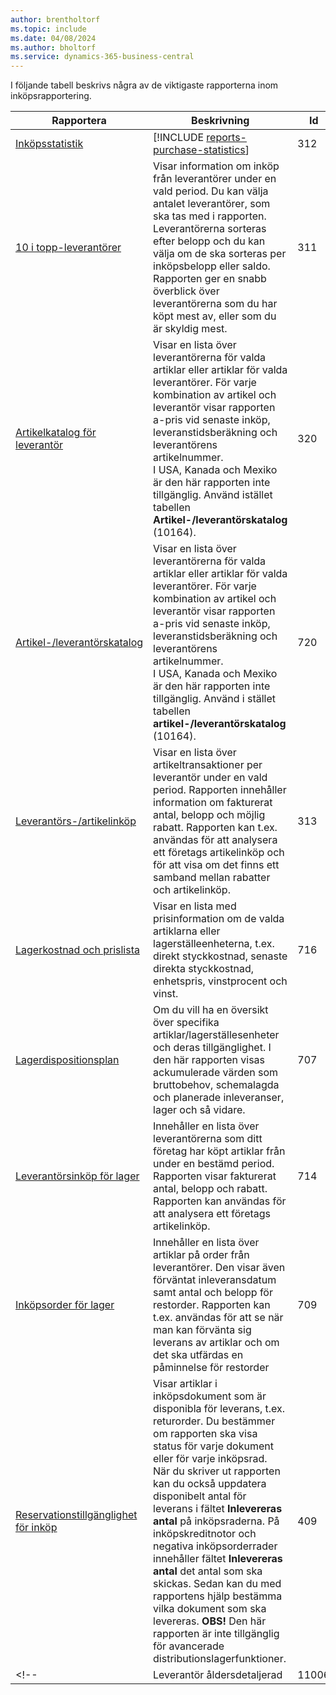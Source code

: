 ```yaml
---
author: brentholtorf
ms.topic: include
ms.date: 04/08/2024
ms.author: bholtorf
ms.service: dynamics-365-business-central
---
```


I följande tabell beskrivs några av de viktigaste rapporterna inom inköpsrapportering.



| Rapportera | Beskrivning | Id | 
|---------|---------|---------|
|[Inköpsstatistik](https://businesscentral.dynamics.com?report=312)|[!INCLUDE [reports-purchase-statistics](reports-purchase-statistics.md)]|312|
|[10 i topp-leverantörer](https://businesscentral.dynamics.com?report=311)|Visar information om inköp från leverantörer under en vald period. Du kan välja antalet leverantörer, som ska tas med i rapporten.<br>Leverantörerna sorteras efter belopp och du kan välja om de ska sorteras per inköpsbelopp eller saldo. Rapporten ger en snabb överblick över leverantörerna som du har köpt mest av, eller som du är skyldig mest.|311|
|[Artikelkatalog för leverantör](https://businesscentral.dynamics.com?report=320)|Visar en lista över leverantörerna för valda artiklar eller artiklar för valda leverantörer. För varje kombination av artikel och leverantör visar rapporten a-pris vid senaste inköp, leveranstidsberäkning och leverantörens artikelnummer.<br>I USA, Kanada och Mexiko är den här rapporten inte tillgänglig. Använd istället tabellen **Artikel-/leverantörskatalog** (10164).|320|
|[Artikel-/leverantörskatalog](https://businesscentral.dynamics.com?report=720)|Visar en lista över leverantörerna för valda artiklar eller artiklar för valda leverantörer. För varje kombination av artikel och leverantör visar rapporten a-pris vid senaste inköp, leveranstidsberäkning och leverantörens artikelnummer.<br>I USA, Kanada och Mexiko är den här rapporten inte tillgänglig. Använd i stället tabellen **artikel-/leverantörskatalog** (10164).|720|
|[Leverantörs-/artikelinköp](https://businesscentral.dynamics.com?report=313)|Visar en lista över artikeltransaktioner per leverantör under en vald period. Rapporten innehåller information om fakturerat antal, belopp och möjlig rabatt. Rapporten kan t.ex. användas för att analysera ett företags artikelinköp och för att visa om det finns ett samband mellan rabatter och artikelinköp.|313|
|[Lagerkostnad och prislista](https://businesscentral.dynamics.com?report=716)|Visar en lista med prisinformation om de valda artiklarna eller lagerställeenheterna, t.ex. direkt styckkostnad, senaste direkta styckkostnad, enhetspris, vinstprocent och vinst.|716|
|[Lagerdispositionsplan](https://businesscentral.dynamics.com?report=707)|Om du vill ha en översikt över specifika artiklar/lagerställesenheter och deras tillgänglighet. I den här rapporten visas ackumulerade värden som bruttobehov, schemalagda och planerade inleveranser, lager och så vidare. |707|
|[Leverantörsinköp för lager](https://businesscentral.dynamics.com?report=714)|Innehåller en lista över leverantörerna som ditt företag har köpt artiklar från under en bestämd period. Rapporten visar fakturerat antal, belopp och rabatt. Rapporten kan användas för att analysera ett företags artikelinköp.|714|
|[Inköpsorder för lager](https://businesscentral.dynamics.com?report=709)|Innehåller en lista över artiklar på order från leverantörer. Den visar även förväntat inleveransdatum samt antal och belopp för restorder. Rapporten kan t.ex. användas för att se när man kan förvänta sig leverans av artiklar och om det ska utfärdas en påminnelse för restorder|709|
|[Reservationstillgänglighet för inköp](https://businesscentral.dynamics.com?report=409)|Visar artiklar i inköpsdokument som är disponibla för leverans, t.ex. returorder. Du bestämmer om rapporten ska visa status för varje dokument eller för varje inköpsrad. <br>När du skriver ut rapporten kan du också uppdatera disponibelt antal för leverans i fältet **Inlevereras antal** på inköpsraderna. På inköpskreditnotor och negativa inköpsorderrader innehåller fältet **Inlevereras antal** det antal som ska skickas. Sedan kan du med rapportens hjälp bestämma vilka dokument som ska levereras. **OBS!** Den här rapporten är inte tillgänglig för avancerade distributionslagerfunktioner.|409|
<!--|[](https://businesscentral.dynamics.com?report=)Leverantör åldersdetaljerad|11006| DACH-specifik: en rapport som kan användas av gruppledaren för inköpsavdelningen samt redovisningsavdelningen. Här får du en översikt över obetalda leverantörsfakturor med förfallodatum, valutor och belopp. Grunden är de öppna leverantörsreskontraposterna.| -->

